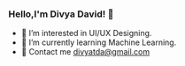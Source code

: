 ### Hello,I'm Divya David! 👋

- 🔭 I’m interested in UI/UX Designing.
- 🌱 I’m currently learning Machine Learning.
- 💬 Contact me divyatda@gmail.com
